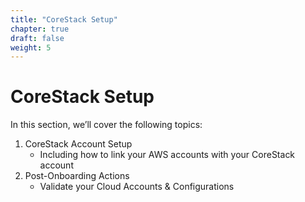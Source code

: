 ```yaml
---
title: "CoreStack Setup"
chapter: true
draft: false
weight: 5
---
```


# CoreStack Setup

In this section, we’ll cover the following topics:

1. CoreStack Account Setup
   * Including how to link your AWS accounts with your CoreStack account
1. Post-Onboarding Actions 
   * Validate your Cloud Accounts & Configurations
